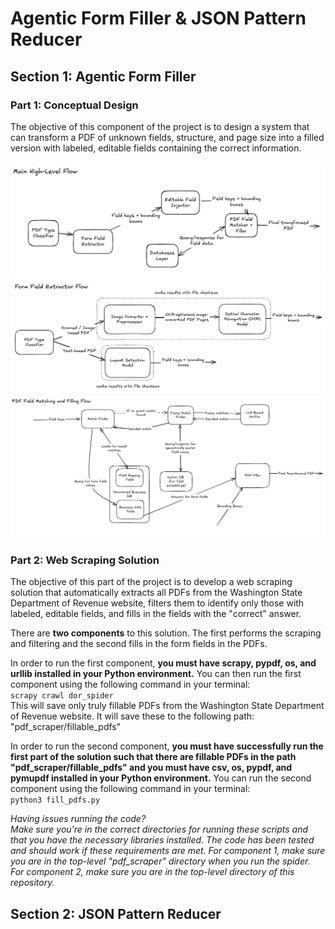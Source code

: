# Agentic Form Filler & JSON Pattern Reducer 

## Section 1: Agentic Form Filler

### Part 1: Conceptual Design

The objective of this component of the project is to design a system that can transform a PDF of unknown fields, structure, and page size into a filled version with labeled, editable fields containing the correct information. 

![](MainFlow.png)
![](FormFieldExtractorFlow.png)
![](FieldMatchingandFillingFlow.png)

### Part 2: Web Scraping Solution

The objective of this part of the project is to develop a web scraping solution that automatically extracts all PDFs from the Washington State Department of Revenue website, filters them to identify only those with labeled, editable fields, and fills in the fields with the "correct" answer. 

There are **two components** to this solution. The first performs the scraping and filtering and the second fills in the form fields in the PDFs. 

In order to run the first component, **you must have scrapy, pypdf, os, and urllib installed in your Python environment.** You can then run the first component using the following command in your terminal: 
<br>```scrapy crawl dor_spider```
<br>This will save only truly fillable PDFs from the Washington State Department of Revenue website. It will save these to the following path: "pdf_scraper/fillable_pdfs"

In order to run the second component, **you must have successfully run the first part of the solution such that there are fillable PDFs in the path "pdf_scraper/fillable_pdfs" and you must have csv, os, pypdf, and pymupdf installed in your Python environment.** You can run the second component using the following command in your terminal:
<br>```python3 fill_pdfs.py```

*Having issues running the code? 
<br>Make sure you're in the correct directories for running these scripts and that you have the necessary libraries installed. The code has been tested and should work if these requirements are met. For component 1, make sure you are in the top-level "pdf_scraper" directory when you run the spider. For component 2, make sure you are in the top-level directory of this repository.*

## Section 2: JSON Pattern Reducer 